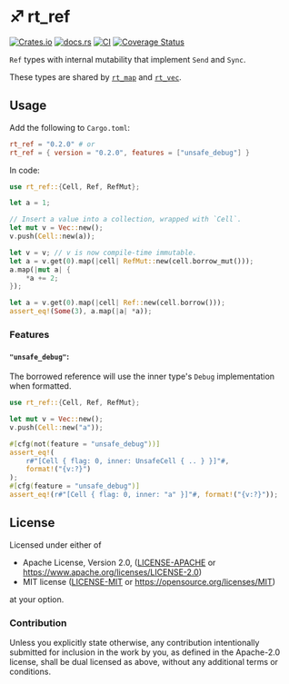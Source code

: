 # ♐ rt_ref

[![Crates.io](https://img.shields.io/crates/v/rt_ref.svg)](https://crates.io/crates/rt_ref)
[![docs.rs](https://img.shields.io/docsrs/rt_ref)](https://docs.rs/rt_ref)
[![CI](https://github.com/azriel91/rt_ref/workflows/CI/badge.svg)](https://github.com/azriel91/rt_ref/actions/workflows/ci.yml)
[![Coverage Status](https://codecov.io/gh/azriel91/rt_ref/branch/main/graph/badge.svg)](https://codecov.io/gh/azriel91/rt_ref)

`Ref` types with internal mutability that implement `Send` and `Sync`.

These types are shared by [`rt_map`] and [`rt_vec`].


## Usage

Add the following to `Cargo.toml`:

```toml
rt_ref = "0.2.0" # or
rt_ref = { version = "0.2.0", features = ["unsafe_debug"] }
```

In code:

```rust
use rt_ref::{Cell, Ref, RefMut};

let a = 1;

// Insert a value into a collection, wrapped with `Cell`.
let mut v = Vec::new();
v.push(Cell::new(a));

let v = v; // v is now compile-time immutable.
let a = v.get(0).map(|cell| RefMut::new(cell.borrow_mut()));
a.map(|mut a| {
    *a += 2;
});

let a = v.get(0).map(|cell| Ref::new(cell.borrow()));
assert_eq!(Some(3), a.map(|a| *a));
```


### Features

#### `"unsafe_debug"`:

The borrowed reference will use the inner type's `Debug` implementation when formatted.

```rust
use rt_ref::{Cell, Ref, RefMut};

let mut v = Vec::new();
v.push(Cell::new("a"));

#[cfg(not(feature = "unsafe_debug"))]
assert_eq!(
    r#"[Cell { flag: 0, inner: UnsafeCell { .. } }]"#,
    format!("{v:?}")
);
#[cfg(feature = "unsafe_debug")]
assert_eq!(r#"[Cell { flag: 0, inner: "a" }]"#, format!("{v:?}"));
```


## License

Licensed under either of

* Apache License, Version 2.0, ([LICENSE-APACHE](LICENSE-APACHE) or https://www.apache.org/licenses/LICENSE-2.0)
* MIT license ([LICENSE-MIT](LICENSE-MIT) or https://opensource.org/licenses/MIT)

at your option.


### Contribution

Unless you explicitly state otherwise, any contribution intentionally submitted for inclusion in the work by you, as defined in the Apache-2.0 license, shall be dual licensed as above, without any additional terms or conditions.


[`rt_map`]: https://crates.io/crates/rt_map
[`rt_vec`]: https://crates.io/crates/rt_vec
